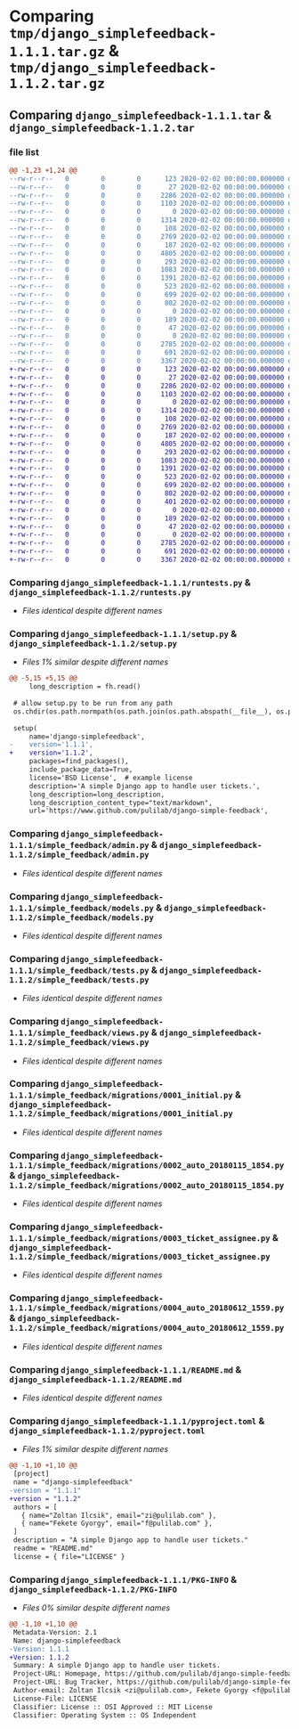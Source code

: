 # Comparing `tmp/django_simplefeedback-1.1.1.tar.gz` & `tmp/django_simplefeedback-1.1.2.tar.gz`

## Comparing `django_simplefeedback-1.1.1.tar` & `django_simplefeedback-1.1.2.tar`

### file list

```diff
@@ -1,23 +1,24 @@
--rw-r--r--   0        0        0      123 2020-02-02 00:00:00.000000 django_simplefeedback-1.1.1/MANIFEST.in
--rw-r--r--   0        0        0       27 2020-02-02 00:00:00.000000 django_simplefeedback-1.1.1/requirements.txt
--rw-r--r--   0        0        0     2286 2020-02-02 00:00:00.000000 django_simplefeedback-1.1.1/runtests.py
--rw-r--r--   0        0        0     1103 2020-02-02 00:00:00.000000 django_simplefeedback-1.1.1/setup.py
--rw-r--r--   0        0        0        0 2020-02-02 00:00:00.000000 django_simplefeedback-1.1.1/simple_feedback/__init__.py
--rw-r--r--   0        0        0     1314 2020-02-02 00:00:00.000000 django_simplefeedback-1.1.1/simple_feedback/admin.py
--rw-r--r--   0        0        0      108 2020-02-02 00:00:00.000000 django_simplefeedback-1.1.1/simple_feedback/apps.py
--rw-r--r--   0        0        0     2769 2020-02-02 00:00:00.000000 django_simplefeedback-1.1.1/simple_feedback/models.py
--rw-r--r--   0        0        0      187 2020-02-02 00:00:00.000000 django_simplefeedback-1.1.1/simple_feedback/serializers.py
--rw-r--r--   0        0        0     4805 2020-02-02 00:00:00.000000 django_simplefeedback-1.1.1/simple_feedback/tests.py
--rw-r--r--   0        0        0      293 2020-02-02 00:00:00.000000 django_simplefeedback-1.1.1/simple_feedback/urls.py
--rw-r--r--   0        0        0     1083 2020-02-02 00:00:00.000000 django_simplefeedback-1.1.1/simple_feedback/views.py
--rw-r--r--   0        0        0     1391 2020-02-02 00:00:00.000000 django_simplefeedback-1.1.1/simple_feedback/migrations/0001_initial.py
--rw-r--r--   0        0        0      523 2020-02-02 00:00:00.000000 django_simplefeedback-1.1.1/simple_feedback/migrations/0002_auto_20180115_1854.py
--rw-r--r--   0        0        0      699 2020-02-02 00:00:00.000000 django_simplefeedback-1.1.1/simple_feedback/migrations/0003_ticket_assignee.py
--rw-r--r--   0        0        0      802 2020-02-02 00:00:00.000000 django_simplefeedback-1.1.1/simple_feedback/migrations/0004_auto_20180612_1559.py
--rw-r--r--   0        0        0        0 2020-02-02 00:00:00.000000 django_simplefeedback-1.1.1/simple_feedback/migrations/__init__.py
--rw-r--r--   0        0        0      189 2020-02-02 00:00:00.000000 django_simplefeedback-1.1.1/simple_feedback/templates/email/notify_template.html
--rw-r--r--   0        0        0       47 2020-02-02 00:00:00.000000 django_simplefeedback-1.1.1/.gitignore
--rw-r--r--   0        0        0        0 2020-02-02 00:00:00.000000 django_simplefeedback-1.1.1/LICENSE
--rw-r--r--   0        0        0     2785 2020-02-02 00:00:00.000000 django_simplefeedback-1.1.1/README.md
--rw-r--r--   0        0        0      691 2020-02-02 00:00:00.000000 django_simplefeedback-1.1.1/pyproject.toml
--rw-r--r--   0        0        0     3367 2020-02-02 00:00:00.000000 django_simplefeedback-1.1.1/PKG-INFO
+-rw-r--r--   0        0        0      123 2020-02-02 00:00:00.000000 django_simplefeedback-1.1.2/MANIFEST.in
+-rw-r--r--   0        0        0       27 2020-02-02 00:00:00.000000 django_simplefeedback-1.1.2/requirements.txt
+-rw-r--r--   0        0        0     2286 2020-02-02 00:00:00.000000 django_simplefeedback-1.1.2/runtests.py
+-rw-r--r--   0        0        0     1103 2020-02-02 00:00:00.000000 django_simplefeedback-1.1.2/setup.py
+-rw-r--r--   0        0        0        0 2020-02-02 00:00:00.000000 django_simplefeedback-1.1.2/simple_feedback/__init__.py
+-rw-r--r--   0        0        0     1314 2020-02-02 00:00:00.000000 django_simplefeedback-1.1.2/simple_feedback/admin.py
+-rw-r--r--   0        0        0      108 2020-02-02 00:00:00.000000 django_simplefeedback-1.1.2/simple_feedback/apps.py
+-rw-r--r--   0        0        0     2769 2020-02-02 00:00:00.000000 django_simplefeedback-1.1.2/simple_feedback/models.py
+-rw-r--r--   0        0        0      187 2020-02-02 00:00:00.000000 django_simplefeedback-1.1.2/simple_feedback/serializers.py
+-rw-r--r--   0        0        0     4805 2020-02-02 00:00:00.000000 django_simplefeedback-1.1.2/simple_feedback/tests.py
+-rw-r--r--   0        0        0      293 2020-02-02 00:00:00.000000 django_simplefeedback-1.1.2/simple_feedback/urls.py
+-rw-r--r--   0        0        0     1083 2020-02-02 00:00:00.000000 django_simplefeedback-1.1.2/simple_feedback/views.py
+-rw-r--r--   0        0        0     1391 2020-02-02 00:00:00.000000 django_simplefeedback-1.1.2/simple_feedback/migrations/0001_initial.py
+-rw-r--r--   0        0        0      523 2020-02-02 00:00:00.000000 django_simplefeedback-1.1.2/simple_feedback/migrations/0002_auto_20180115_1854.py
+-rw-r--r--   0        0        0      699 2020-02-02 00:00:00.000000 django_simplefeedback-1.1.2/simple_feedback/migrations/0003_ticket_assignee.py
+-rw-r--r--   0        0        0      802 2020-02-02 00:00:00.000000 django_simplefeedback-1.1.2/simple_feedback/migrations/0004_auto_20180612_1559.py
+-rw-r--r--   0        0        0      401 2020-02-02 00:00:00.000000 django_simplefeedback-1.1.2/simple_feedback/migrations/0005_alter_ticket_meta.py
+-rw-r--r--   0        0        0        0 2020-02-02 00:00:00.000000 django_simplefeedback-1.1.2/simple_feedback/migrations/__init__.py
+-rw-r--r--   0        0        0      189 2020-02-02 00:00:00.000000 django_simplefeedback-1.1.2/simple_feedback/templates/email/notify_template.html
+-rw-r--r--   0        0        0       47 2020-02-02 00:00:00.000000 django_simplefeedback-1.1.2/.gitignore
+-rw-r--r--   0        0        0        0 2020-02-02 00:00:00.000000 django_simplefeedback-1.1.2/LICENSE
+-rw-r--r--   0        0        0     2785 2020-02-02 00:00:00.000000 django_simplefeedback-1.1.2/README.md
+-rw-r--r--   0        0        0      691 2020-02-02 00:00:00.000000 django_simplefeedback-1.1.2/pyproject.toml
+-rw-r--r--   0        0        0     3367 2020-02-02 00:00:00.000000 django_simplefeedback-1.1.2/PKG-INFO
```

### Comparing `django_simplefeedback-1.1.1/runtests.py` & `django_simplefeedback-1.1.2/runtests.py`

 * *Files identical despite different names*

### Comparing `django_simplefeedback-1.1.1/setup.py` & `django_simplefeedback-1.1.2/setup.py`

 * *Files 1% similar despite different names*

```diff
@@ -5,15 +5,15 @@
     long_description = fh.read()
 
 # allow setup.py to be run from any path
 os.chdir(os.path.normpath(os.path.join(os.path.abspath(__file__), os.pardir)))
 
 setup(
     name='django-simplefeedback',
-    version='1.1.1',
+    version='1.1.2',
     packages=find_packages(),
     include_package_data=True,
     license='BSD License',  # example license
     description='A simple Django app to handle user tickets.',
     long_description=long_description,
     long_description_content_type="text/markdown",
     url='https://www.github.com/pulilab/django-simple-feedback',
```

### Comparing `django_simplefeedback-1.1.1/simple_feedback/admin.py` & `django_simplefeedback-1.1.2/simple_feedback/admin.py`

 * *Files identical despite different names*

### Comparing `django_simplefeedback-1.1.1/simple_feedback/models.py` & `django_simplefeedback-1.1.2/simple_feedback/models.py`

 * *Files identical despite different names*

### Comparing `django_simplefeedback-1.1.1/simple_feedback/tests.py` & `django_simplefeedback-1.1.2/simple_feedback/tests.py`

 * *Files identical despite different names*

### Comparing `django_simplefeedback-1.1.1/simple_feedback/views.py` & `django_simplefeedback-1.1.2/simple_feedback/views.py`

 * *Files identical despite different names*

### Comparing `django_simplefeedback-1.1.1/simple_feedback/migrations/0001_initial.py` & `django_simplefeedback-1.1.2/simple_feedback/migrations/0001_initial.py`

 * *Files identical despite different names*

### Comparing `django_simplefeedback-1.1.1/simple_feedback/migrations/0002_auto_20180115_1854.py` & `django_simplefeedback-1.1.2/simple_feedback/migrations/0002_auto_20180115_1854.py`

 * *Files identical despite different names*

### Comparing `django_simplefeedback-1.1.1/simple_feedback/migrations/0003_ticket_assignee.py` & `django_simplefeedback-1.1.2/simple_feedback/migrations/0003_ticket_assignee.py`

 * *Files identical despite different names*

### Comparing `django_simplefeedback-1.1.1/simple_feedback/migrations/0004_auto_20180612_1559.py` & `django_simplefeedback-1.1.2/simple_feedback/migrations/0004_auto_20180612_1559.py`

 * *Files identical despite different names*

### Comparing `django_simplefeedback-1.1.1/README.md` & `django_simplefeedback-1.1.2/README.md`

 * *Files identical despite different names*

### Comparing `django_simplefeedback-1.1.1/pyproject.toml` & `django_simplefeedback-1.1.2/pyproject.toml`

 * *Files 1% similar despite different names*

```diff
@@ -1,10 +1,10 @@
 [project]
 name = "django-simplefeedback"
-version = "1.1.1"
+version = "1.1.2"
 authors = [
   { name="Zoltan Ilcsik", email="zi@pulilab.com" },
   { name="Fekete Gyorgy", email="f@pulilab.com" },
 ]
 description = "A simple Django app to handle user tickets."
 readme = "README.md"
 license = { file="LICENSE" }
```

### Comparing `django_simplefeedback-1.1.1/PKG-INFO` & `django_simplefeedback-1.1.2/PKG-INFO`

 * *Files 0% similar despite different names*

```diff
@@ -1,10 +1,10 @@
 Metadata-Version: 2.1
 Name: django-simplefeedback
-Version: 1.1.1
+Version: 1.1.2
 Summary: A simple Django app to handle user tickets.
 Project-URL: Homepage, https://github.com/pulilab/django-simple-feedback
 Project-URL: Bug Tracker, https://github.com/pulilab/django-simple-feedback/issues
 Author-email: Zoltan Ilcsik <zi@pulilab.com>, Fekete Gyorgy <f@pulilab.com>
 License-File: LICENSE
 Classifier: License :: OSI Approved :: MIT License
 Classifier: Operating System :: OS Independent
```

